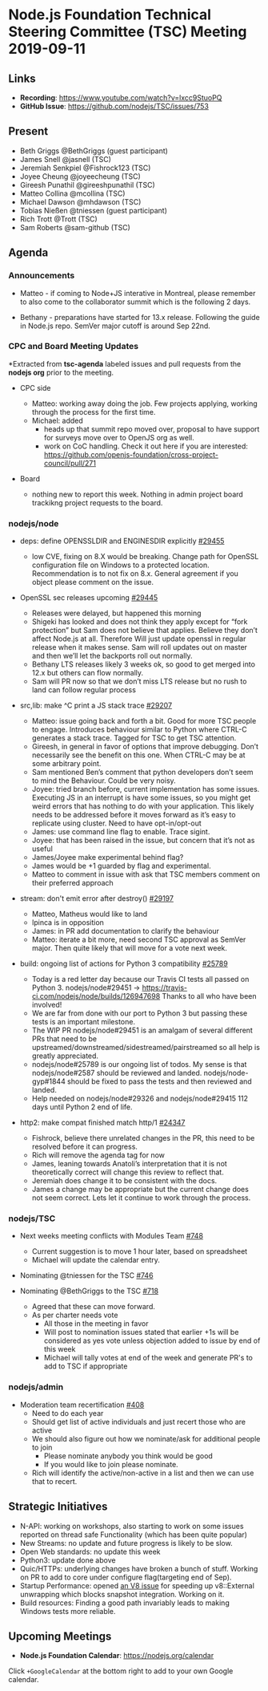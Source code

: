 # Node.js Foundation Technical Steering Committee (TSC) Meeting 2019-09-11

## Links

* **Recording**:  https://www.youtube.com/watch?v=lxcc9StuoPQ
* **GitHub Issue**: https://github.com/nodejs/TSC/issues/753

## Present

* Beth Griggs @BethGriggs (guest participant)
* James Snell @jasnell (TSC)
* Jeremiah Senkpiel @Fishrock123 (TSC)
* Joyee Cheung @joyeecheung (TSC)
* Gireesh Punathil @gireeshpunathil (TSC)
* Matteo Collina @mcollina (TSC)
* Michael Dawson @mhdawson (TSC)
* Tobias Nießen @tniessen (guest participant)
* Rich Trott @Trott (TSC)
* Sam Roberts @sam-github (TSC)

## Agenda

### Announcements

* Matteo - if coming to Node+JS interative in Montreal, please remember to also come to the
  collaborator summit which is the following 2 days.

* Bethany - preparations have started for 13.x release. Following the guide in Node.js repo.
  SemVer major cutoff is around Sep 22nd.

### CPC and Board Meeting Updates

*Extracted from **tsc-agenda** labeled issues and pull requests from the **nodejs org** prior to the meeting.

* CPC side
  * Matteo: working away doing the job. Few projects applying, working through the process
    for the first time.
  * Michael: added
    * heads up that summit repo moved over, proposal to have support for surveys move over
      to OpenJS org as well.
    * work on CoC handling. Check it out here if you are interested: https://github.com/openjs-foundation/cross-project-council/pull/271

* Board
  * nothing new to report this week.  Nothing in admin project board trackikng project requests to
    the board.

### nodejs/node

* deps: define OPENSSLDIR and ENGINESDIR explicitly [#29455](https://github.com/nodejs/node/pull/29455)
  * low CVE, fixing on 8.X would be breaking. Change path for OpenSSL configuration file
    on Windows to a protected location. Recommendation is to not fix on 8.x. General
    agreement if you object please comment on the issue.

* OpenSSL sec releases upcoming [#29445](https://github.com/nodejs/node/issues/29445)
  * Releases were delayed, but happened this morning
  * Shigeki has looked and does not think they apply except for “fork protection” but Sam
    does not believe that applies.  Believe they don’t affect Node.js at all.  Therefore
    Will just update openssl in regular release when it makes sense. Sam will roll updates out
    on master and then we’ll let the backports roll out normally.
  * Bethany LTS releases likely 3 weeks ok, so good to get merged into 12.x but others
    can flow normally.
  * Sam will PR now so that we don’t miss LTS release but no rush to land can follow regular
    process

* src,lib: make ^C print a JS stack trace [#29207](https://github.com/nodejs/node/pull/29207)
  * Matteo: issue going back and forth a bit. Good for more TSC people to engage.
    Introduces behaviour similar to Python where CTRL-C generates a stack trace.
    Tagged for TSC to get TSC attention.
  * Gireesh, in general in favor of options that improve debugging. Don’t necessarily see
    the benefit on this one. When CTRL-C may be at some arbitrary point.
  * Sam mentioned Ben’s comment that python developers don’t seem to mind the
    Behaviour.  Could be very noisy.
  * Joyee: tried branch before, current implementation has some issues. Executing JS
    in an interrupt is have some issues, so you might get weird errors that has nothing
    to do with your application.  This likely needs to be addressed before it moves forward
    as it’s easy to replicate using cluster.  Need to have opt-in/opt-out
  * James: use command line flag to enable. Trace sigint.
  * Joyee: that has been raised in the issue, but concern that it’s not as useful
  * James/Joyee make experimental behind flag?
  * James would be +1 guarded by flag and experimental.
  * Matteo to comment in issue with ask that TSC members comment on their preferred
    approach

* stream: don't emit error after destroy() [#29197](https://github.com/nodejs/node/pull/29197)
  * Matteo, Matheus would like to land
  * lpinca is in opposition
  * James: in PR add documentation to clarify the behaviour
  * Matteo: iterate a bit more, need second TSC approval as SemVer major.  Then quite
    likely that will move for a vote next week.

* build: ongoing list of actions for Python 3 compatibility [#25789](https://github.com/nodejs/node/issues/25789)
  * Today is a red letter day because our Travis CI tests all passed on Python 3. nodejs/node#29451 -> https://travis-ci.com/nodejs/node/builds/126947698 Thanks to all who have been involved!
  * We are far from done with our port to Python 3 but passing these tests is an important milestone.
  * The WIP PR nodejs/node#29451 is an amalgam of several different PRs that need to be upstreamed/downstreamed/sidestreamed/pairstreamed so all help is greatly appreciated.
  * nodejs/node#25789 is our ongoing list of todos. My sense is that nodejs/node#2587 should be reviewed and landed. nodejs/node-gyp#1844 should be fixed to pass the tests and then reviewed and landed.
  * Help needed on nodejs/node#29326 and nodejs/node#29415 112 days until Python 2 end of life.

* http2: make compat finished match http/1 [#24347](https://github.com/nodejs/node/pull/24347)
  * Fishrock, believe there unrelated changes in the PR, this need to be resolved before it can
    progress.
  * Rich will remove the agenda tag for now
  * James, leaning towards Anatoli’s interpretation that it is not theoretically correct will change
    this review to reflect that.
  * Jeremiah does change it to be consistent with the docs.
  * James a change may be appropriate but the current change does not seem correct. Lets
    let it continue to work through the process.

### nodejs/TSC

* Next weeks meeting conflicts with Modules Team [#748](https://github.com/nodejs/TSC/issues/748)
  * Current suggestion is to move 1 hour later, based on spreadsheet
  * Michael will update the calendar entry.

* Nominating @tniessen for the TSC [#746](https://github.com/nodejs/TSC/issues/746)
* Nominating @BethGriggs to the TSC [#718](https://github.com/nodejs/TSC/issues/718)
  * Agreed that these can move forward.
  * As per charter needs vote
    * All those in the meeting in favor
    * Will post to nomination issues stated that earlier +1s will be considered as yes vote
      unless objection added to issue by end of this week
    * Michael will tally votes at end of the week and generate PR's to add to TSC if appropriate

### nodejs/admin

* Moderation team recertification [#408](https://github.com/nodejs/admin/issues/408)
  * Need to do each year
  * Should get list of active individuals and just recert those who are active
  * We should also figure out how we nominate/ask for additional people to join
    * Please nominate anybody you think would be good
    * If you would like to join please nominate.
  * Rich will identify the active/non-active in a list and then we can use that to
    recert.

## Strategic Initiatives
* N-API: working on workshops, also starting to work on some issues reported on thread safe
  Functionality (which has been quite popular)
* New Streams: no update and future progress is likely to be slow.
* Open Web standards: no update this week
* Python3: update done above
* Quic/HTTPs: underlying changes have broken a bunch of stuff. Working on PR to add to
  core under configure flag(targeting end of Sep).
* Startup Performance: opened [an V8 issue](https://bugs.chromium.org/p/v8/issues/detail?id=9668) for speeding up v8::External unwrapping which blocks snapshot integration. Working on it.
* Build resources: Finding a good path invariably leads to making Windows tests more reliable.

## Upcoming Meetings

* **Node.js Foundation Calendar**: https://nodejs.org/calendar

Click `+GoogleCalendar` at the bottom right to add to your own Google calendar.
